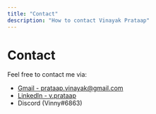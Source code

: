 ```yaml
---
title: "Contact"
description: "How to contact Vinayak Prataap"
---
```


# Contact

Feel free to contact me via:

-   [Gmail - prataap.vinayak@gmail.com](mailto:prataap.vinayak@gmail.com)
-   [LinkedIn - v.prataap](https://www.linkedin.com/in/v-prataap/)
-   Discord (Vinny#6863)
